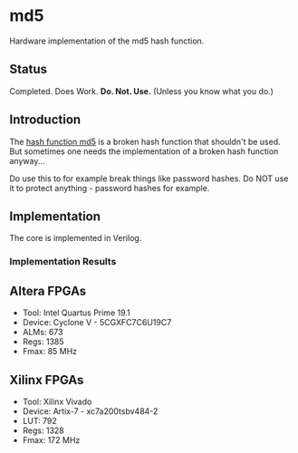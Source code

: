 # md5
Hardware implementation of the md5 hash function.

## Status
Completed. Does Work. **Do. Not. Use.** (Unless you know what you do.)


## Introduction
The [hash function md5](https://en.wikipedia.org/wiki/MD5) is a broken
hash function that shouldn't be used. But sometimes one needs the
implementation of a broken hash function anyway...

Do use this to for example break things like password hashes. Do NOT use
it to protect anything - password hashes for example.


## Implementation
The core is implemented in Verilog.


### Implementation Results

## Altera FPGAs
* Tool:   Intel Quartus Prime 19.1
* Device: Cyclone V - 5CGXFC7C6U19C7
* ALMs:   673
* Regs:   1385
* Fmax:   85 MHz


## Xilinx FPGAs
* Tool:   Xilinx Vivado
* Device: Artix-7 - xc7a200tsbv484-2
* LUT:    792
* Regs:   1328
* Fmax:   172 MHz
